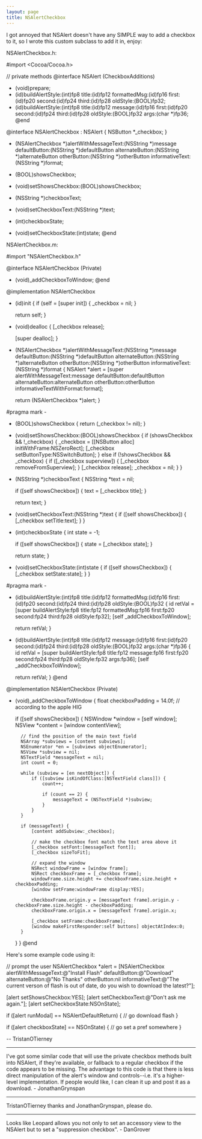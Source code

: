 ```yaml
---
layout: page
title: NSAlertCheckbox
---
```


I got annoyed that NSAlert doesn't have any SIMPLE way to add a checkbox to it, so I wrote this custom subclass to add it in, enjoy:

NSAlertCheckbox.h:
    
#import <Cocoa/Cocoa.h>

// private methods
@interface NSAlert (CheckboxAdditions)
- (void)prepare;
- (id)buildAlertStyle:(int)fp8 title:(id)fp12 formattedMsg:(id)fp16 first:(id)fp20 second:(id)fp24 third:(id)fp28 oldStyle:(BOOL)fp32;
- (id)buildAlertStyle:(int)fp8 title:(id)fp12 message:(id)fp16 first:(id)fp20 second:(id)fp24 third:(id)fp28 oldStyle:(BOOL)fp32 args:(char *)fp36;
@end

@interface NSAlertCheckbox : NSAlert {
	NSButton *_checkbox;
}

+ (NSAlertCheckbox *)alertWithMessageText:(NSString *)message defaultButton:(NSString *)defaultButton alternateButton:(NSString *)alternateButton otherButton:(NSString *)otherButton informativeText:(NSString *)format;

- (BOOL)showsCheckbox;
- (void)setShowsCheckbox:(BOOL)showsCheckbox;

- (NSString *)checkboxText;
- (void)setCheckboxText:(NSString *)text;

- (int)checkboxState;
- (void)setCheckboxState:(int)state;
@end


NSAlertCheckbox.m:
    
#import "NSAlertCheckbox.h"

@interface NSAlertCheckbox (Private)
- (void)_addCheckboxToWindow;
@end

@implementation NSAlertCheckbox
- (id)init {
	if (self = [super init]) {
		_checkbox = nil;
	}
	
	return self;
}

- (void)dealloc {
	[_checkbox release];
	
	[super dealloc];
}

+ (NSAlertCheckbox *)alertWithMessageText:(NSString *)message defaultButton:(NSString *)defaultButton alternateButton:(NSString *)alternateButton otherButton:(NSString *)otherButton informativeText:(NSString *)format {
	NSAlert *alert = [super alertWithMessageText:message
								   defaultButton:defaultButton
								 alternateButton:alternateButton
									 otherButton:otherButton
					   informativeTextWithFormat:format];
	
	return (NSAlertCheckbox *)alert;
}

#pragma mark -

- (BOOL)showsCheckbox {
	return (_checkbox != nil);
}

- (void)setShowsCheckbox:(BOOL)showsCheckbox {
	if (showsCheckbox && !_checkbox) {
		_checkbox = [[NSButton alloc] initWithFrame:NSZeroRect];
		[_checkbox setButtonType:NSSwitchButton];
	} else if (!showsCheckbox && _checkbox) {
		if ([_checkbox superview]) {
			[_checkbox removeFromSuperview];
		}
		[_checkbox release];
		_checkbox = nil;
	}
}

- (NSString *)checkboxText {
	NSString *text = nil;
	
	if ([self showsCheckbox]) {
		text = [_checkbox title];
	}
	
	return text;
}

- (void)setCheckboxText:(NSString *)text {
	if ([self showsCheckbox]) {
		[_checkbox setTitle:text];
	}
}

- (int)checkboxState {
	int state = -1;
	
	if ([self showsCheckbox]) {
		state = [_checkbox state];
	}
	
	return state;
}

- (void)setCheckboxState:(int)state {
	if ([self showsCheckbox]) {
		[_checkbox setState:state];
	}
}

#pragma mark -

- (id)buildAlertStyle:(int)fp8 title:(id)fp12 formattedMsg:(id)fp16 first:(id)fp20 second:(id)fp24 third:(id)fp28 oldStyle:(BOOL)fp32 {
	id retVal = [super buildAlertStyle:fp8 title:fp12 formattedMsg:fp16 first:fp20 second:fp24 third:fp28 oldStyle:fp32];
	[self _addCheckboxToWindow];
	
	return retVal;
}

- (id)buildAlertStyle:(int)fp8 title:(id)fp12 message:(id)fp16 first:(id)fp20 second:(id)fp24 third:(id)fp28 oldStyle:(BOOL)fp32 args:(char *)fp36 {
	id retVal = [super buildAlertStyle:fp8 title:fp12 message:fp16 first:fp20 second:fp24 third:fp28 oldStyle:fp32 args:fp36];
	[self _addCheckboxToWindow];
	
	return retVal;
}
@end

@implementation NSAlertCheckbox (Private)
- (void)_addCheckboxToWindow {
	float checkboxPadding = 14.0f; // according to the apple HIG
	
	if ([self showsCheckbox]) {
		NSWindow *window = [self window];
		NSView *content = [window contentView];
		
		// find the position of the main text field
		NSArray *subviews = [content subviews];
		NSEnumerator *en = [subviews objectEnumerator];
		NSView *subview = nil;
		NSTextField *messageText = nil;
		int count = 0;
		
		while (subview = [en nextObject]) {
			if ([subview isKindOfClass:[NSTextField class]]) {
				count++;
				
				if (count == 2) {
					messageText = (NSTextField *)subview;
				}
			}
		}
		
		if (messageText) {
			[content addSubview:_checkbox];
			
			// make the checkbox font match the text area above it
			[_checkbox setFont:[messageText font]];
			[_checkbox sizeToFit];
			
			// expand the window
			NSRect windowFrame = [window frame];
			NSRect checkboxFrame = [_checkbox frame];
			windowFrame.size.height += checkboxFrame.size.height + checkboxPadding;
			[window setFrame:windowFrame display:YES];
			
			checkboxFrame.origin.y = [messageText frame].origin.y - checkboxFrame.size.height - checkboxPadding;
			checkboxFrame.origin.x = [messageText frame].origin.x;
			
			[_checkbox setFrame:checkboxFrame];
			[window makeFirstResponder:self buttons] objectAtIndex:0;
		}
	}
}
@end


Here's some example code using it:
    
// prompt the user
NSAlertCheckbox *alert = [NSAlertCheckbox alertWithMessageText:@"Install Flash"
								 defaultButton:@"Download"
							   alternateButton:@"No Thanks"
								   otherButton:nil
							   informativeText:@"The current verson of flash is out of date, do you wish to download the latest?"];
		
[alert setShowsCheckbox:YES];
[alert setCheckboxText:@"Don't ask me again."];
[alert setCheckboxState:NSOnState];

if ([alert runModal] == NSAlertDefaultReturn) {
	// go download flash
}

if ([alert checkboxState] == NSOnState) {
	// go set a pref somewhere
}


-- TristanOTierney

----

I've got some similar code that will use the private checkbox methods built into NSAlert, if they're available, or fallback to a regular checkbox if the code appears to be missing. The advantage to this code is that there is less direct manipulation of the alert's window and controls--i.e. it's a higher-level implementation. If people would like, I can clean it up and post it as a download. - JonathanGrynspan

----
TristanOTierney thanks and JonathanGrynspan, please do. 

----
Looks like Leopard allows you not only to set an accessory view to the NSAlert but to set a "suppression checkbox". - DanGrover

